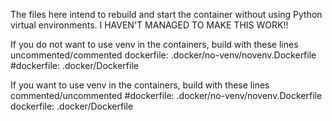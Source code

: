 The files here intend to rebuild and start the container without using Python virtual environments.
I HAVEN'T MANAGED TO MAKE THIS WORK!!

If you do not want to use venv in the containers, build with these lines uncommented/commented
dockerfile: .docker/no-venv/novenv.Dockerfile
#dockerfile: .docker/Dockerfile

If you want to use venv in the containers, build with these lines commented/uncommented
#dockerfile: .docker/no-venv/novenv.Dockerfile
dockerfile: .docker/Dockerfile